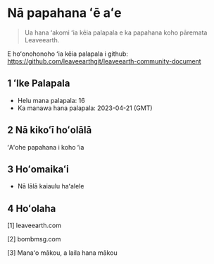 # Nā papahana ʻē aʻe

>Ua hana ʻakomi ʻia kēia palapala e ka papahana koho pāremata Leaveearth.

E hoʻonohonoho ʻia kēia palapala i github: https://github.com/leaveearthgit/leaveearth-community-document

## 1 ʻIke Palapala

- Helu mana palapala: 16
- Ka manawa hana palapala: 2023-04-21 (GMT)

## 2 Nā kikoʻī hoʻolālā

ʻAʻohe papahana i koho ʻia

## 3 Hoʻomaikaʻi
* Nā lālā kaiaulu haʻalele

## 4 Hoʻolaha
[1] leaveearth.com

[2] bombmsg.com

[3] Manaʻo mākou, a laila hana mākou